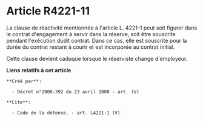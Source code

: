 # Article R4221-11

La clause de réactivité mentionnée à l'article L. 4221-1 peut soit figurer dans le contrat d'engagement à servir dans la
réserve, soit être souscrite pendant l'exécution dudit contrat. Dans ce cas, elle est souscrite pour la durée du contrat
restant à courir et est incorporée au contrat initial. 

Cette clause devient caduque lorsque le réserviste change d'employeur.

**Liens relatifs à cet article**

	**Créé par**:

	  - Décret n°2008-392 du 23 avril 2008 - art. (V)

	**Cite**:

	  - Code de la défense. - art. L4221-1 (V)

